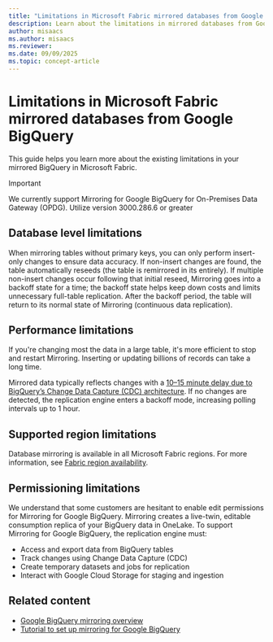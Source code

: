 ```yaml
---
title: "Limitations in Microsoft Fabric mirrored databases from Google BigQuery"
description: Learn about the limitations in mirrored databases from Google BigQuery in Microsoft Fabric.
author: misaacs
ms.author: misaacs
ms.reviewer: 
ms.date: 09/09/2025
ms.topic: concept-article
---
```


# Limitations in Microsoft Fabric mirrored databases from Google BigQuery

This guide helps you learn more about the existing limitations in your mirrored BigQuery in Microsoft Fabric.

> [!IMPORTANT]
> We currently support Mirroring for Google BigQuery for On-Premises Data Gateway (OPDG). Utilize version 3000.286.6 or greater

## Database level limitations

When mirroring tables without primary keys, you can only perform insert-only changes to ensure data accuracy. If non-insert changes are found, the table automatically reseeds (the table is remirrored in its entirely). If multiple non-insert changes occur following that initial reseed, Mirroring goes into a backoff state for a time; the backoff state helps keep down costs and limits unnecessary full-table replication. After the backoff period, the table will return to its normal state of Mirroring (continuous data replication).

## Performance limitations

If you're changing most the data in a large table, it's more efficient to stop and restart Mirroring. Inserting or updating billions of records can take a long time.

Mirrored data typically reflects changes with a [10–15 minute delay due to BigQuery’s Change Data Capture (CDC) architecture](https://cloud.google.com/bigquery/docs/reference/standard-sql/time-series-functions#changes).
If no changes are detected, the replication engine enters a backoff mode, increasing polling intervals up to 1 hour.

## Supported region limitations

Database mirroring is available in all Microsoft Fabric regions. For more information, see [Fabric region availability](../admin/region-availability.md).

## Permissioning limitations

We understand that some customers are hesitant to enable edit permissions for Mirroring for Google BigQuery. Mirroring creates a live-twin, editable consumption replica of your BigQuery data in OneLake. To support Mirroring for Google BigQuery, the replication engine must:

  - Access and export data from BigQuery tables
  - Track changes using Change Data Capture (CDC)
  - Create temporary datasets and jobs for replication
  - Interact with Google Cloud Storage for staging and ingestion

## Related content

- [Google BigQuery mirroring overview](google-bigquery.md)
- [Tutorial to set up mirroring for Google BigQuery](google-bigquery-tutorial.md)
